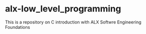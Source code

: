 # alx-low_level_programming

This is a repository on C introduction with ALX Softwre Engineering Foundations
